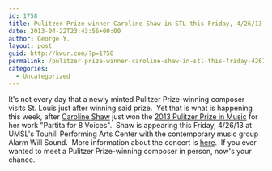 ```yaml
---
id: 1758
title: Pulitzer Prize-winner Caroline Shaw in STL this Friday, 4/26/13
date: 2013-04-22T23:43:56+00:00
author: George Y.
layout: post
guid: http://kwur.com/?p=1758
permalink: /pulitzer-prize-winner-caroline-shaw-in-stl-this-friday-42613/
categories:
  - Uncategorized
---
```

<div class="pf-content">
  <p>
    It's not every day that a newly minted Pulitzer Prize-winning composer visits St. Louis just after winning said prize.&nbsp; Yet that is what is happening this week, after <a href="http://www.carolineshaw.com/o/">Caroline Shaw</a> just won the <a href="http://www.pulitzer.org/citation/2013-Music">2013 Pulitzer Prize in Music</a> for her work "Partita for 8 Voices".&nbsp; Shaw is appearing this Friday, 4/26/13&nbsp;at UMSL's Touhill Performing Arts Center with the contemporary music group Alarm Will Sound.&nbsp; More information about the concert is <a href="http://www.touhill.org/default.asp?touhill=51&objId=1013">here</a>.&nbsp; If you ever wanted to meet a Pulitzer Prize-winning composer in person, now's your chance.
  </p>
</div>